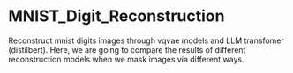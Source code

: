 # MNIST_Digit_Reconstruction
Reconstruct mnist digits images through vqvae models and LLM transfomer (distilbert). Here, we are going to compare the results of different reconstruction models when we mask images via different ways.

